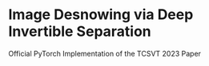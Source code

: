 # Image Desnowing via Deep Invertible Separation
Official PyTorch Implementation of the TCSVT 2023 Paper

